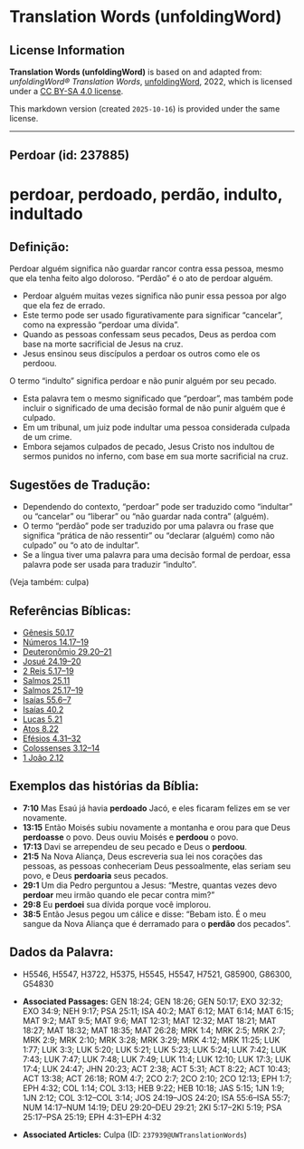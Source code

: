 # Translation Words (unfoldingWord)

## License Information

**Translation Words (unfoldingWord)** is based on and adapted from: _unfoldingWord® Translation Words_, [unfoldingWord](https://unfoldingword.org/utw), 2022, which is licensed under a [CC BY-SA 4.0 license](https://creativecommons.org/licenses/by-sa/4.0/legalcode.en).

This markdown version (created `2025-10-16`) is provided under the same license.



--------------------------------

## Perdoar (id: 237885)

perdoar, perdoado, perdão, indulto, indultado
=============================================

Definição:
----------

Perdoar alguém significa não guardar rancor contra essa pessoa, mesmo que ela tenha feito algo doloroso. “Perdão” é o ato de perdoar alguém.

* Perdoar alguém muitas vezes significa não punir essa pessoa por algo que ela fez de errado.
* Este termo pode ser usado figurativamente para significar “cancelar”, como na expressão “perdoar uma dívida”.
* Quando as pessoas confessam seus pecados, Deus as perdoa com base na morte sacrificial de Jesus na cruz.
* Jesus ensinou seus discípulos a perdoar os outros como ele os perdoou.

O termo “indulto” significa perdoar e não punir alguém por seu pecado.

* Esta palavra tem o mesmo significado que “perdoar”, mas também pode incluir o significado de uma decisão formal de não punir alguém que é culpado.
* Em um tribunal, um juiz pode indultar uma pessoa considerada culpada de um crime.
* Embora sejamos culpados de pecado, Jesus Cristo nos indultou de sermos punidos no inferno, com base em sua morte sacrificial na cruz.

Sugestões de Tradução:
----------------------

* Dependendo do contexto, “perdoar” pode ser traduzido como “indultar” ou “cancelar” ou “liberar” ou “não guardar nada contra” (alguém).
* O termo “perdão” pode ser traduzido por uma palavra ou frase que significa “prática de não ressentir” ou “declarar (alguém) como não culpado” ou “o ato de indultar”.
* Se a língua tiver uma palavra para uma decisão formal de perdoar, essa palavra pode ser usada para traduzir “indulto”.

(Veja também: culpa)

Referências Bíblicas:
---------------------

* [Gênesis 50\.17](https://ref.ly/Gen50:17)
* [Números 14\.17–19](https://ref.ly/Num14:17-Num14:19)
* [Deuteronômio 29\.20–21](https://ref.ly/Deut29:20-Deut29:21)
* [Josué 24\.19–20](https://ref.ly/Josh24:19-Josh24:20)
* [2 Reis 5\.17–19](https://ref.ly/2Kgs5:17-2Kgs5:19)
* [Salmos 25\.11](https://ref.ly/Ps25:11)
* [Salmos 25\.17–19](https://ref.ly/Ps25:17-Ps25:19)
* [Isaías 55\.6–7](https://ref.ly/Isa55:6-Isa55:7)
* [Isaías 40\.2](https://ref.ly/Isa40:2)
* [Lucas 5\.21](https://ref.ly/Luke5:21)
* [Atos 8\.22](https://ref.ly/Acts8:22)
* [Efésios 4\.31–32](https://ref.ly/Eph4:31-Eph4:32)
* [Colossenses 3\.12–14](https://ref.ly/Col3:12-Col3:14)
* [1 João 2\.12](https://ref.ly/1John2:12)

Exemplos das histórias da Bíblia:
---------------------------------

* **7:10** Mas Esaú já havia **perdoado** Jacó, e eles ficaram felizes em se ver novamente.
* **13:15** Então Moisés subiu novamente a montanha e orou para que Deus **perdoasse** o povo. Deus ouviu Moisés e **perdoou** o povo.
* **17:13** Davi se arrependeu de seu pecado e Deus o **perdoou**.
* **21:5** Na Nova Aliança, Deus escreveria sua lei nos corações das pessoas, as pessoas conheceriam Deus pessoalmente, elas seriam seu povo, e Deus **perdoaria** seus pecados.
* **29:1** Um dia Pedro perguntou a Jesus: “Mestre, quantas vezes devo **perdoar** meu irmão quando ele pecar contra mim?”
* **29:8** Eu **perdoei** sua dívida porque você implorou.
* **38:5** Então Jesus pegou um cálice e disse: “Bebam isto. É o meu sangue da Nova Aliança que é derramado para o **perdão** dos pecados”.

Dados da Palavra:
-----------------

* H5546, H5547, H3722, H5375, H5545, H5547, H7521, G85900, G86300, G54830

* **Associated Passages:** GEN 18:24; GEN 18:26; GEN 50:17; EXO 32:32; EXO 34:9; NEH 9:17; PSA 25:11; ISA 40:2; MAT 6:12; MAT 6:14; MAT 6:15; MAT 9:2; MAT 9:5; MAT 9:6; MAT 12:31; MAT 12:32; MAT 18:21; MAT 18:27; MAT 18:32; MAT 18:35; MAT 26:28; MRK 1:4; MRK 2:5; MRK 2:7; MRK 2:9; MRK 2:10; MRK 3:28; MRK 3:29; MRK 4:12; MRK 11:25; LUK 1:77; LUK 3:3; LUK 5:20; LUK 5:21; LUK 5:23; LUK 5:24; LUK 7:42; LUK 7:43; LUK 7:47; LUK 7:48; LUK 7:49; LUK 11:4; LUK 12:10; LUK 17:3; LUK 17:4; LUK 24:47; JHN 20:23; ACT 2:38; ACT 5:31; ACT 8:22; ACT 10:43; ACT 13:38; ACT 26:18; ROM 4:7; 2CO 2:7; 2CO 2:10; 2CO 12:13; EPH 1:7; EPH 4:32; COL 1:14; COL 3:13; HEB 9:22; HEB 10:18; JAS 5:15; 1JN 1:9; 1JN 2:12; COL 3:12–COL 3:14; JOS 24:19–JOS 24:20; ISA 55:6–ISA 55:7; NUM 14:17–NUM 14:19; DEU 29:20–DEU 29:21; 2KI 5:17–2KI 5:19; PSA 25:17–PSA 25:19; EPH 4:31–EPH 4:32
* **Associated Articles:** Culpa (ID: `237939@UWTranslationWords`)


